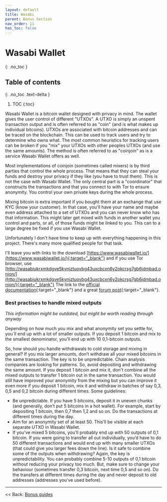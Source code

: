 ```yaml
---
layout: default
title: Wasabi
parent: Bonus Section
nav_order: 11
has_toc: false
---
```


# Wasabi Wallet

{: .no_toc }

## Table of contents
{: .no_toc .text-delta }

1. TOC
{:toc}

Wasabi Wallet is a bitcoin wallet designed with privacy in mind. The wallet gives the user control of different "UTXOs". A UTXO is simply an unspent transaction output and is often referred to as "coin" (and is what makes up individual bitcoins). UTXOs are associated with bitcoin addresses and can be traced on the blockchain. This can be used to track users and try to determine who owns what. The most common heuristics for tracking users can be broken if you "mix" your UTXOs with other peoples UTXOs (and use the same amounts). The method is often referred to as "coinjoin" as is a service Wasabi Wallet offers as well.

Most implementations of coinjoin (sometimes called mixers) is by third parties that control the whole process. That means that they can steal your funds and destroy your privacy if they like (you have to trust them). This is not the case with Wasabi Wallet. The only central part is a "coordinator" that constructs the transactions and that you connect to with Tor to ensure anonymity. You control your own private keys during the whole process.

Mixing bitcoin is extra important if you bought them at an exchange that use KYC (know your customer). In that case, you'll have your name and maybe even address attached to a set of UTXOs and you can never know who has that information. This might later get mixed with funds in another wallet you control and parts, or all, of those funds might be linked to you. This can to a large degree be fixed if you use Wasabi Wallet.

Unfortunately I don't have time to keep up with everything happening in this project. There's many more qualified people for that task.

I'll leave you with links to the download [https://www.wasabiwallet.io/](https://www.wasabiwallet.io/){:target="_blank"} and if you use Tor browser, use [http://wasabiukrxmkdgve5kynjztuovbg43uxcbcxn6y2okcrsg7gb6jdmbad.onion/](http://wasabiukrxmkdgve5kynjztuovbg43uxcbcxn6y2okcrsg7gb6jdmbad.onion/){:target="_blank"}
The link to the [official documentation](https://docs.wasabiwallet.io/using-wasabi/){:target="_blank"} and a great [forum post](https://www.reddit.com/r/WasabiWallet/comments/c7w7ua/user_guide_faq_and_10_commandments/){:target="_blank"}.


### Best practises to handle mixed outputs

*This information might be outdated, but might be worth reading through anyway*

Depending on how much you mix and what anonymity set you settle for, you´ll end up with a lot of smaller outputs. If you deposit 1 bitcoin and mix to the smallest denominator, you’ll end up with 10 0,1-bitcoin outputs.

So, how should you handle withdrawals to cold storage and mixing in general? If you mix larger amounts, don’t withdraw all your mixed bitcoins in the same transaction. The key is to be unpredictable. Chain analysis companies are looking for patterns. So, avoid depositing and withdrawing the same amount. If you deposit 1 bitcoin and mix it, don't combine all the mixed outputs to transfer 1 bitcoin out in the same transaction. You would still have improved your anonymity from the mixing but you can improve it even more if you deposit 1 bitcoin, mix it and withdraw in batches of say 0,3, 0,5 and 0,2 bitcoin during different times. Some guidelines:

* Be unpredictable. If you have 5 bitcoins, deposit it in uneven chunks (and generally, don’t put 5 bitcoins in a hot wallet). For example, start by depositing 1 bitcoin, then 0,7 then 1,2 and so on. Do the transactions at different times during the day.
* Aim for an anonymity set of at least 50. This’ll be visible at each separate UTXO in Wasabi Wallet.
* If you’ve mixed 5 bitcoins, you'll probably end up with 50 outputs of 0,1 bitcoin. If you were going to transfer all out individually, you’d have to do 50 different transactions and would end up with many smaller UTXOs (that could give you larger fees down the line). Is it safe to combine some of the outputs when withdrawing? Again, the key is unpredictability. You can probably combine 5-10 outputs of 0,1 bitcoin without reducing your privacy too much. But, make sure to change your behaviour (sometimes transfer 0,3 bitcoin, next time 0,5 and so on). Do the transfers at different times during the day and never deposit to old addresses (addresses you've used before).

---

<< Back: [Bonus guides](hodl-guide_60_bonus.md)
